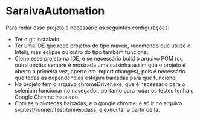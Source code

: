 # SaraivaAutomation

Para rodar esse projeto é necessário as seguintes configurações: <br />
* Ter o git instalado. <br />
* Ter uma IDE que rode projetos do tipo maven, recomendo que utilize o Intelij, mas eclipse ou outro do tipo também funciona. <br />
* Clone esse projeto na IDE, e se necessário build o arquivo POM (ou outra opção: sempre é mostrada uma caixinha assim que o projeto é aberto a primeira vez, aperte em import changes), pois é necessário que todas as dependencias estejam baixadas para que funcione. <br />
* No projeto tem o arquivo chromeDriver.exe, que é necessário para o selenium funcionar no navegador, portanto para rodar os testes tenha o Google Chrome instalado. <br />
* Com as bibliotecas baixadas, e o google chrome, é só ir no arquivo src/test/runner/TestRunner.class, e executar a partir de lá. <br />
